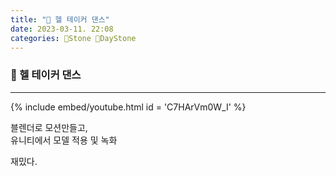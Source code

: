 ```yaml
---
title: "🌱 헬 테이커 댄스"
date: 2023-03-11. 22:08
categories: 🗿Stone 🌱DayStone
---
```


### 🗿 헬 테이커 댄스

---

{% include embed/youtube.html id = 'C7HArVm0W_I' %}  

블렌더로 모션만들고,  
유니티에서 모델 적용 및 녹화  

재밌다.  
